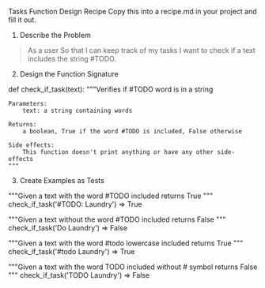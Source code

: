 Tasks Function Design Recipe
Copy this into a recipe.md in your project and fill it out.

1. Describe the Problem
> As a user
> So that I can keep track of my tasks
> I want to check if a text includes the string #TODO.

2. Design the Function Signature

def check_if_task(text):
    """Verifies if #TODO word is in a string

    Parameters:
        text: a string containing words

    Returns:
        a boolean, True if the word #TODO is included, False otherwise

    Side effects:
        This function doesn't print anything or have any other side-effects
    """

3. Create Examples as Tests

"""Given a text with the word #TODO included
    returns True
"""
check_if_task('#TODO: Laundry') => True

"""Given a text without the word #TODO included
    returns False
"""
check_if_task('Do Laundry') => False

"""Given a text with the word #todo lowercase included
    returns True
"""
check_if_task('#todo Laundry') => True

"""Given a text with the word TODO included without # symbol
    returns False
"""
check_if_task('TODO Laundry') => False